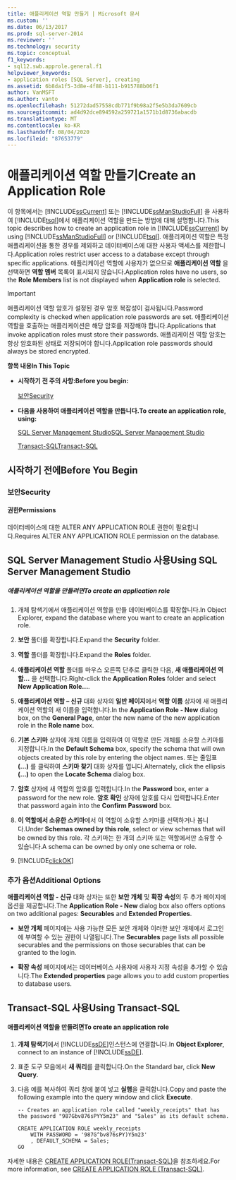 ```yaml
---
title: 애플리케이션 역할 만들기 | Microsoft 문서
ms.custom: ''
ms.date: 06/13/2017
ms.prod: sql-server-2014
ms.reviewer: ''
ms.technology: security
ms.topic: conceptual
f1_keywords:
- sql12.swb.approle.general.f1
helpviewer_keywords:
- application roles [SQL Server], creating
ms.assetid: 6b8da1f5-3d8e-4f88-b111-b915788b06f1
author: VanMSFT
ms.author: vanto
ms.openlocfilehash: 51272dad57558cdb771f9b98a2f5e5b3da7609cb
ms.sourcegitcommit: ad4d92dce894592a259721a1571b1d8736abacdb
ms.translationtype: MT
ms.contentlocale: ko-KR
ms.lasthandoff: 08/04/2020
ms.locfileid: "87653779"
---
```

# <a name="create-an-application-role"></a><span data-ttu-id="da2e1-102">애플리케이션 역할 만들기</span><span class="sxs-lookup"><span data-stu-id="da2e1-102">Create an Application Role</span></span>
  <span data-ttu-id="da2e1-103">이 항목에서는 [!INCLUDE[ssCurrent](../../../includes/sscurrent-md.md)] 또는 [!INCLUDE[ssManStudioFull](../../../includes/ssmanstudiofull-md.md)] 을 사용하여 [!INCLUDE[tsql](../../../includes/tsql-md.md)]에서 애플리케이션 역할을 만드는 방법에 대해 설명합니다.</span><span class="sxs-lookup"><span data-stu-id="da2e1-103">This topic describes how to create an application role in [!INCLUDE[ssCurrent](../../../includes/sscurrent-md.md)] by using [!INCLUDE[ssManStudioFull](../../../includes/ssmanstudiofull-md.md)] or [!INCLUDE[tsql](../../../includes/tsql-md.md)].</span></span> <span data-ttu-id="da2e1-104">애플리케이션 역할은 특정 애플리케이션을 통한 경우를 제외하고 데이터베이스에 대한 사용자 액세스를 제한합니다.</span><span class="sxs-lookup"><span data-stu-id="da2e1-104">Application roles restrict user access to a database except through specific applications.</span></span> <span data-ttu-id="da2e1-105">애플리케이션 역할에 사용자가 없으므로 **애플리케이션 역할** 을 선택하면 **역할 멤버** 목록이 표시되지 않습니다.</span><span class="sxs-lookup"><span data-stu-id="da2e1-105">Application roles have no users, so the **Role Members** list is not displayed when **Application role** is selected.</span></span>  
  
> [!IMPORTANT]  
>  <span data-ttu-id="da2e1-106">애플리케이션 역할 암호가 설정된 경우 암호 복잡성이 검사됩니다.</span><span class="sxs-lookup"><span data-stu-id="da2e1-106">Password complexity is checked when application role passwords are set.</span></span> <span data-ttu-id="da2e1-107">애플리케이션 역할을 호출하는 애플리케이션은 해당 암호를 저장해야 합니다.</span><span class="sxs-lookup"><span data-stu-id="da2e1-107">Applications that invoke application roles must store their passwords.</span></span> <span data-ttu-id="da2e1-108">애플리케이션 역할 암호는 항상 암호화된 상태로 저장되어야 합니다.</span><span class="sxs-lookup"><span data-stu-id="da2e1-108">Application role passwords should always be stored encrypted.</span></span>  
  
 <span data-ttu-id="da2e1-109">**항목 내용**</span><span class="sxs-lookup"><span data-stu-id="da2e1-109">**In This Topic**</span></span>  
  
-   <span data-ttu-id="da2e1-110">**시작하기 전 주의 사항:**</span><span class="sxs-lookup"><span data-stu-id="da2e1-110">**Before you begin:**</span></span>  
  
     [<span data-ttu-id="da2e1-111">보안</span><span class="sxs-lookup"><span data-stu-id="da2e1-111">Security</span></span>](#Security)  
  
-   <span data-ttu-id="da2e1-112">**다음을 사용하여 애플리케이션 역할을 만듭니다.**</span><span class="sxs-lookup"><span data-stu-id="da2e1-112">**To create an application role, using:**</span></span>  
  
     [<span data-ttu-id="da2e1-113">SQL Server Management Studio</span><span class="sxs-lookup"><span data-stu-id="da2e1-113">SQL Server Management Studio</span></span>](#SSMSProcedure)  
  
     [<span data-ttu-id="da2e1-114">Transact-SQL</span><span class="sxs-lookup"><span data-stu-id="da2e1-114">Transact-SQL</span></span>](#TsqlProcedure)  
  
##  <a name="before-you-begin"></a><a name="BeforeYouBegin"></a> <span data-ttu-id="da2e1-115">시작하기 전에</span><span class="sxs-lookup"><span data-stu-id="da2e1-115">Before You Begin</span></span>  
  
###  <a name="security"></a><a name="Security"></a> <span data-ttu-id="da2e1-116">보안</span><span class="sxs-lookup"><span data-stu-id="da2e1-116">Security</span></span>  
  
####  <a name="permissions"></a><a name="Permissions"></a> <span data-ttu-id="da2e1-117">권한</span><span class="sxs-lookup"><span data-stu-id="da2e1-117">Permissions</span></span>  
 <span data-ttu-id="da2e1-118">데이터베이스에 대한 ALTER ANY APPLICATION ROLE 권한이 필요합니다.</span><span class="sxs-lookup"><span data-stu-id="da2e1-118">Requires ALTER ANY APPLICATION ROLE permission on the database.</span></span>  
  
##  <a name="using-sql-server-management-studio"></a><a name="SSMSProcedure"></a> <span data-ttu-id="da2e1-119">SQL Server Management Studio 사용</span><span class="sxs-lookup"><span data-stu-id="da2e1-119">Using SQL Server Management Studio</span></span>  
  
##### <a name="to-create-an-application-role"></a><span data-ttu-id="da2e1-120">애플리케이션 역할을 만들려면</span><span class="sxs-lookup"><span data-stu-id="da2e1-120">To create an application role</span></span>  
  
1.  <span data-ttu-id="da2e1-121">개체 탐색기에서 애플리케이션 역할을 만들 데이터베이스를 확장합니다.</span><span class="sxs-lookup"><span data-stu-id="da2e1-121">In Object Explorer, expand the database where you want to create an application role.</span></span>  
  
2.  <span data-ttu-id="da2e1-122">**보안** 폴더를 확장합니다.</span><span class="sxs-lookup"><span data-stu-id="da2e1-122">Expand the **Security** folder.</span></span>  
  
3.  <span data-ttu-id="da2e1-123">**역할** 폴더를 확장합니다.</span><span class="sxs-lookup"><span data-stu-id="da2e1-123">Expand the **Roles** folder.</span></span>  
  
4.  <span data-ttu-id="da2e1-124">**애플리케이션 역할** 폴더를 마우스 오른쪽 단추로 클릭한 다음, **새 애플리케이션 역할...** 을 선택합니다.</span><span class="sxs-lookup"><span data-stu-id="da2e1-124">Right-click the **Application Roles** folder and select **New Application Role...**.</span></span>  
  
5.  <span data-ttu-id="da2e1-125">**애플리케이션 역할 – 신규** 대화 상자의 **일반 페이지**에서 **역할 이름** 상자에 새 애플리케이션 역할의 새 이름을 입력합니다.</span><span class="sxs-lookup"><span data-stu-id="da2e1-125">In the **Application Role - New** dialog box, on the **General Page**, enter the new name of the new application role in the **Role name** box.</span></span>  
  
6.  <span data-ttu-id="da2e1-126">**기본 스키마** 상자에 개체 이름을 입력하여 이 역할로 만든 개체를 소유할 스키마를 지정합니다.</span><span class="sxs-lookup"><span data-stu-id="da2e1-126">In the **Default Schema** box, specify the schema that will own objects created by this role by entering the object names.</span></span> <span data-ttu-id="da2e1-127">또는 줄임표 **(…)** 를 클릭하여 **스키마 찾기** 대화 상자를 엽니다.</span><span class="sxs-lookup"><span data-stu-id="da2e1-127">Alternately, click the ellipsis **(...)** to open the **Locate Schema** dialog box.</span></span>  
  
7.  <span data-ttu-id="da2e1-128">**암호** 상자에 새 역할의 암호를 입력합니다.</span><span class="sxs-lookup"><span data-stu-id="da2e1-128">In the **Password** box, enter a password for the new role.</span></span> <span data-ttu-id="da2e1-129">**암호 확인** 상자에 암호를 다시 입력합니다.</span><span class="sxs-lookup"><span data-stu-id="da2e1-129">Enter that password again into the **Confirm Password** box.</span></span>  
  
8.  <span data-ttu-id="da2e1-130">**이 역할에서 소유한 스키마**에서 이 역할이 소유할 스키마를 선택하거나 봅니다.</span><span class="sxs-lookup"><span data-stu-id="da2e1-130">Under **Schemas owned by this role**, select or view schemas that will be owned by this role.</span></span> <span data-ttu-id="da2e1-131">각 스키마는 한 개의 스키마 또는 역할에서만 소유할 수 있습니다.</span><span class="sxs-lookup"><span data-stu-id="da2e1-131">A schema can be owned by only one schema or role.</span></span>  
  
9. [!INCLUDE[clickOK](../../../includes/clickok-md.md)]  
  
### <a name="additional-options"></a><span data-ttu-id="da2e1-132">추가 옵션</span><span class="sxs-lookup"><span data-stu-id="da2e1-132">Additional Options</span></span>  
 <span data-ttu-id="da2e1-133">**애플리케이션 역할 - 신규** 대화 상자는 또한 **보안 개체** 및 **확장 속성**의 두 추가 페이지에 옵션을 제공합니다.</span><span class="sxs-lookup"><span data-stu-id="da2e1-133">The **Application Role - New** dialog box also offers options on two additional pages: **Securables** and **Extended Properties**.</span></span>  
  
-   <span data-ttu-id="da2e1-134">**보안 개체** 페이지에는 사용 가능한 모든 보안 개체와 이러한 보안 개체에서 로그인에 부여할 수 있는 권한이 나열됩니다.</span><span class="sxs-lookup"><span data-stu-id="da2e1-134">The **Securables** page lists all possible securables and the permissions on those securables that can be granted to the login.</span></span>  
  
-   <span data-ttu-id="da2e1-135">**확장 속성** 페이지에서는 데이터베이스 사용자에 사용자 지정 속성을 추가할 수 있습니다.</span><span class="sxs-lookup"><span data-stu-id="da2e1-135">The **Extended properties** page allows you to add custom properties to database users.</span></span>  
  
##  <a name="using-transact-sql"></a><a name="TsqlProcedure"></a> <span data-ttu-id="da2e1-136">Transact-SQL 사용</span><span class="sxs-lookup"><span data-stu-id="da2e1-136">Using Transact-SQL</span></span>  
  
#### <a name="to-create-an-application-role"></a><span data-ttu-id="da2e1-137">애플리케이션 역할을 만들려면</span><span class="sxs-lookup"><span data-stu-id="da2e1-137">To create an application role</span></span>  
  
1.  <span data-ttu-id="da2e1-138">**개체 탐색기**에서 [!INCLUDE[ssDE](../../../includes/ssde-md.md)]인스턴스에 연결합니다.</span><span class="sxs-lookup"><span data-stu-id="da2e1-138">In **Object Explorer**, connect to an instance of [!INCLUDE[ssDE](../../../includes/ssde-md.md)].</span></span>  
  
2.  <span data-ttu-id="da2e1-139">표준 도구 모음에서 **새 쿼리**를 클릭합니다.</span><span class="sxs-lookup"><span data-stu-id="da2e1-139">On the Standard bar, click **New Query**.</span></span>  
  
3.  <span data-ttu-id="da2e1-140">다음 예를 복사하여 쿼리 창에 붙여 넣고 **실행**을 클릭합니다.</span><span class="sxs-lookup"><span data-stu-id="da2e1-140">Copy and paste the following example into the query window and click **Execute**.</span></span>  
  
    ```  
    -- Creates an application role called "weekly_receipts" that has the password "987Gbv876sPYY5m23" and "Sales" as its default schema.  
  
    CREATE APPLICATION ROLE weekly_receipts   
        WITH PASSWORD = '987G^bv876sPY)Y5m23'   
        , DEFAULT_SCHEMA = Sales;  
    GO  
    ```  
  
 <span data-ttu-id="da2e1-141">자세한 내용은 [CREATE APPLICATION ROLE&#40;Transact-SQL&#41;](/sql/t-sql/statements/create-application-role-transact-sql)을 참조하세요.</span><span class="sxs-lookup"><span data-stu-id="da2e1-141">For more information, see [CREATE APPLICATION ROLE &#40;Transact-SQL&#41;](/sql/t-sql/statements/create-application-role-transact-sql).</span></span>  
  
  
